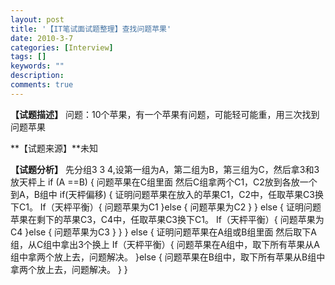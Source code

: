 ```yaml
---
layout: post
title: '【IT笔试面试题整理】查找问题苹果'
date: 2010-3-7
categories: [Interview]
tags: []
keywords: ""
description: 
comments: true
---
```



**【试题描述】**
问题：10个苹果，有一个苹果有问题，可能轻可能重，用三次找到问题苹果

**【试题来源】**未知

**【试题分析】**
先分组3 3 4,设第一组为A，第二组为B，第三组为C，然后拿3和3放天枰上
if (A ==B) {
问题苹果在C组里面
然后C组拿两个C1，C2放到各放一个到A，B组中
 if(天枰偏移) {
 证明问题苹果在放入的苹果C1，C2中，任取苹果C3换下C1。
 If（天枰平衡）{
 问题苹果为C1
}else {
 问题苹果为C2
}
} else {
 证明问题苹果在剩下的苹果C3，C4中，任取苹果C3换下C1。
 If（天枰平衡）{
 问题苹果为C4
}else {
 问题苹果为C3
}
}
} else {
证明问题苹果在A组或B组里面
 然后取下A组，从C组中拿出3个换上
 If（天枰平衡）{
 问题苹果在A组中，取下所有苹果从A组中拿两个放上去，问题解决。
}else {
问题苹果在B组中，取下所有苹果从B组中拿两个放上去，问题解决。
}
}

